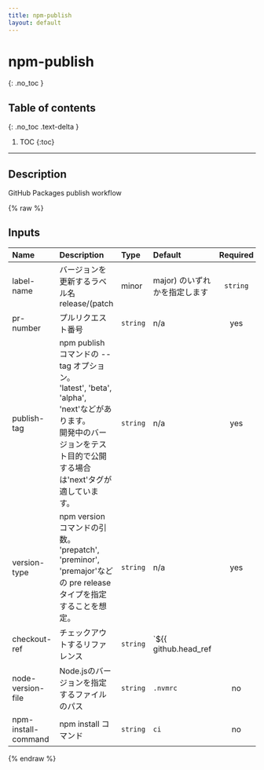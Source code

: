 ```yaml
---
title: npm-publish
layout: default
---
```


# npm-publish
{: .no_toc }

## Table of contents
{: .no_toc .text-delta }

1. TOC
{:toc}

---

## Description
GitHub Packages publish workflow

{% raw %}

<!-- actdocs start -->

## Inputs

| Name | Description | Type | Default | Required |
| :--- | :---------- | :--- | :------ | :------: |
| label-name | バージョンを更新するラベル名<br>release/(patch|minor|major) のいずれかを指定します | `string` | n/a | yes |
| pr-number | プルリクエスト番号 | `string` | n/a | yes |
| publish-tag | npm publish コマンドの --tag オプション。<br>'latest', 'beta', 'alpha', 'next'などがあります。<br>開発中のバージョンをテスト目的で公開する場合は'next'タグが適しています。 | `string` | n/a | yes |
| version-type | npm version コマンドの引数。<br>'prepatch', 'preminor', 'premajor'などの pre release タイプを指定することを想定。 | `string` | n/a | yes |
| checkout-ref | チェックアウトするリファレンス | `string` | `${{ github.head_ref || github.ref }}` | no |
| node-version-file | Node.jsのバージョンを指定するファイルのパス | `string` | `.nvmrc` | no |
| npm-install-command | npm install コマンド | `string` | `ci` | no |

<!-- actdocs end -->

{% endraw %}
